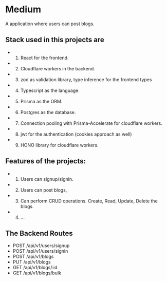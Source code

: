 # Medium 

A application where users can post blogs.

## Stack used in this projects are

- 1. React for the frontend.
- 2. Cloudflare workers in the backend.
- 3. zod as validation library, type inference for the frontend types
- 4. Typescript as the language.
- 5. Prisma as the ORM.
- 6. Postgres as the database. 
- 7. Connection pooling with Prisma-Accelerate for cloudflare workers.
- 8. jwt for the authentication (cookies approach as well)
- 9. HONO library for cloudflare workers.


## Features of the projects:

- 1. Users can signup/signin. 
- 2. Users can post blogs, 
- 3. Can perform CRUD operations. Create, Read, Update, Delete the blogs.
- 4. ...


## The Backend Routes
- POST /api/v1/users/signup
- POST /api/v1/users/signin
- POST /api/v1/blogs
- PUT /api/v1/blogs
- GET /api/v1/blogs/:id
- GET /api/v1/blogs/bulk